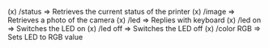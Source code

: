 (x) /status => Retrieves the current status of the printer
(x) /image => Retrieves a photo of the camera
(x) /led => Replies with keyboard
(x) /led on => Switches the LED on
(x) /led off => Switches the LED off
(x) /color RGB => Sets LED to RGB value